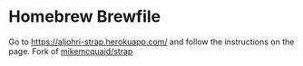 # Homebrew Brewfile

Go to https://aljohri-strap.herokuapp.com/ and follow the instructions on the page. Fork of [mikemcquaid/strap](https://github.com/mikemcquaid/strap)
